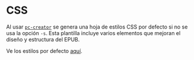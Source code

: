 # CSS

Al usar [`pc-creator`](https://github.com/NikaZhenya/pecas/tree/master/epub/creator)
se genera una hoja de estilos CSS por defecto si no se
usa la opción `-s`. Esta plantilla incluye varios elementos que mejoran el 
diseño y estructura del EPUB.

Ve los estilos por defecto [aquí](https://nikazhenya.github.io/pecas/html/css.html).
